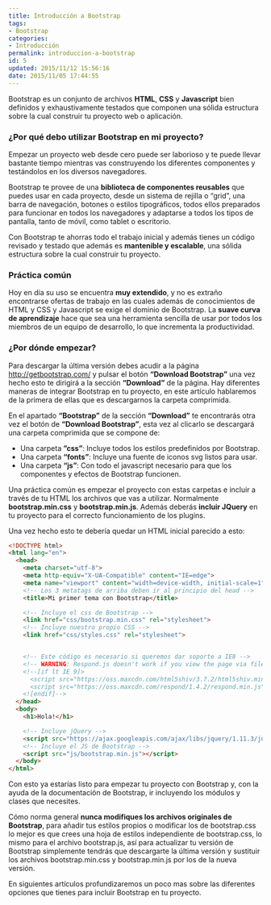 ```yaml
---
title: Introducción a Bootstrap
tags: 
- Bootstrap
categories:
- Introducción 
permalink: introduccion-a-bootstrap
id: 5
updated: 2015/11/12 15:56:16
date: 2015/11/05 17:44:55
---
```


Bootstrap es un conjunto de archivos **HTML**, **CSS** y **Javascript** bien definidos y exhaustivamente testados que componen una sólida estructura sobre la cual construir tu proyecto web o aplicación.

### ¿Por qué debo utilizar Bootstrap en mi proyecto?

Empezar un proyecto web desde cero puede ser laborioso y te puede llevar bastante tiempo mientras vas construyendo los diferentes componentes y testándolos en los diversos navegadores.

Bootstrap te provee de una **biblioteca de componentes reusables** que puedes usar en cada proyecto, desde un sistema de rejilla o “grid”, una barra de navegación, botones o estilos tipográficos, todos ellos preparados para funcionar en todos los navegadores y adaptarse a todos los tipos de pantalla, tanto de móvil, como tablet o escritorio.

Con Bootstrap te ahorras todo el trabajo inicial y además tienes un código revisado y testado que además es **mantenible y escalable**, una sólida estructura sobre la cual construir tu proyecto.

### Práctica común

Hoy en día su uso se encuentra **muy extendido**, y no es extraño encontrarse ofertas de trabajo en las cuales además de conocimientos de HTML y CSS y Javascript se exige el dominio de Bootstrap. La **suave curva de aprendizaje** hace que sea una herramienta sencilla de usar por todos los miembros de un equipo de desarrollo, lo que incrementa la productividad.

### ¿Por dónde empezar?

Para descargar la última versión debes acudir a la página http://getbootstrap.com/  y pulsar el botón **“Download Bootstrap”** una vez hecho esto te dirigirá a la sección **“Download”** de la página. Hay diferentes maneras de integrar Bootstrap en tu proyecto, en este artículo hablaremos de la primera de ellas que es descargarnos la carpeta comprimida.

En el apartado **“Bootstrap”** de la sección **“Download”**  te encontrarás otra vez el botón de **“Download Bootstrap”**, esta vez al clicarlo se descargará una carpeta comprimida que se compone de:

-	Una carpeta **”css”**: Incluye todos los estilos predefinidos por Bootstrap.
-	Una carpeta **“fonts”**: Incluye una fuente de iconos svg listos para usar.
-	Una carpeta **“js”**: Con todo el javascript necesario para que los componentes y efectos de Bootstrap funcionen.

Una práctica común es empezar el proyecto con estas carpetas e incluir a través de tu HTML los archivos que vas a utilizar. Normalmente **bootstrap.min.css** y **bootstrap.min.js**. Además deberás **incluir JQuery** en tu proyecto para el correcto funcionamiento de los plugins.

Una vez hecho esto te debería quedar un HTML inicial parecido a esto:

```html
<!DOCTYPE html>
<html lang="en">
  <head>
    <meta charset="utf-8">
    <meta http-equiv="X-UA-Compatible" content="IE=edge">
    <meta name="viewport" content="width=device-width, initial-scale=1">
    <!-- Los 3 metatags de arriba deben ir al principio del head -->
    <title>Mi primer tema con Bootstrap</title>

    <!-- Incluye el css de Bootstrap -->
    <link href="css/bootstrap.min.css" rel="stylesheet">
    <!-- Incluye nuestro propio CSS -->
    <link href="css/styles.css" rel="stylesheet">


    <!-- Este código es necesario si queremos dar soporte a IE8 -->
    <!-- WARNING: Respond.js doesn't work if you view the page via file:// -->
    <!--[if lt IE 9]>
      <script src="https://oss.maxcdn.com/html5shiv/3.7.2/html5shiv.min.js"></script>
      <script src="https://oss.maxcdn.com/respond/1.4.2/respond.min.js"></script>
    <![endif]-->
  </head>
  <body>
    <h1>Hola!</h1>

    <!-- Incluye jQuery -->
    <script src="https://ajax.googleapis.com/ajax/libs/jquery/1.11.3/jquery.min.js"></script>
    <!-- Incluye el JS de Bootstrap -->
    <script src="js/bootstrap.min.js"></script>
  </body>
</html>

```

Con esto ya estarías listo para empezar tu proyecto con Bootstrap y, con la ayuda de la documentación de Bootstrap, ir incluyendo los módulos y clases que necesites.

Cómo norma general **nunca modifiques los archivos originales de Bootstrap**, para añadir tus estilos propios o modificar los de bootstrap.css lo mejor es que crees una hoja de estilos independiente de bootstrap.css, lo mismo para el archivo bootstrap.js, así para actualizar tu versión de Bootstrap simplemente tendrás que descargarte la última versión y sustituir los archivos bootstrap.min.css y bootstrap.min.js por los de la nueva versión.

En siguientes artículos profundizaremos un poco mas sobre las diferentes opciones que tienes para incluir Bootstrap en tu proyecto.
